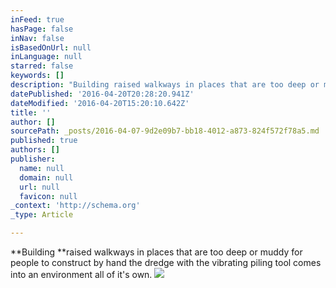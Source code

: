 ```yaml
---
inFeed: true
hasPage: false
inNav: false
isBasedOnUrl: null
inLanguage: null
starred: false
keywords: []
description: "Building raised walkways in places that are too deep or muddy for people to construct by hand the dredge with the vibrating piling tool comes into an environment all of it's own. "
datePublished: '2016-04-20T20:28:20.941Z'
dateModified: '2016-04-20T15:20:10.642Z'
title: ''
author: []
sourcePath: _posts/2016-04-07-9d2e09b7-bb18-4012-a873-824f572f78a5.md
published: true
authors: []
publisher:
  name: null
  domain: null
  url: null
  favicon: null
_context: 'http://schema.org'
_type: Article

---
```

**Building **raised walkways in places that are too deep or muddy for people to construct by hand the dredge with the vibrating piling tool comes into an environment all of it's own.
![](https://the-grid-user-content.s3-us-west-2.amazonaws.com/a11a59a5-45a6-4a59-945c-9d4d7f43c87a.jpg)